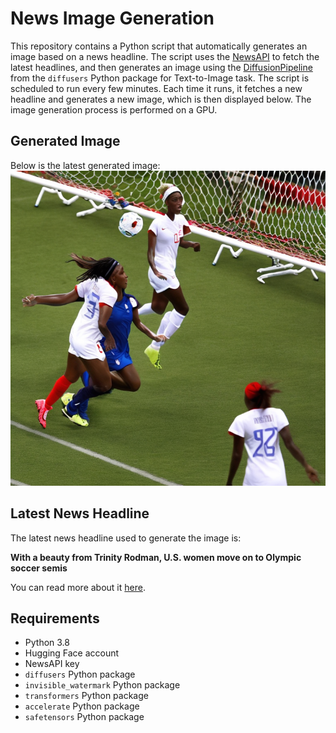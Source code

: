 # News Image Generation
This repository contains a Python script that automatically generates an image based on a news headline. The script uses the [NewsAPI](https://newsapi.org/) to fetch the latest headlines, and then generates an image using the [DiffusionPipeline](https://github.com/huggingface/diffusers) from the `diffusers` Python package for Text-to-Image task.
The script is scheduled to run every few minutes. Each time it runs, it fetches a new headline and generates a new image, which is then displayed below. The image generation process is performed on a GPU.

## Generated Image
Below is the latest generated image:
![Generated Image](image.png)

## Latest News Headline
The latest news headline used to generate the image is:

**With a beauty from Trinity Rodman, U.S. women move on to Olympic soccer semis**

You can read more about it [here](https://news.google.com/rss/articles/CBMitAFBVV95cUxQREVIWVY1bEVUeFpXTGNISTU0YTRaQXVJQVkzZUVZanhvQlF1Ry1OMUVZMEJhQ1BnWjViVnpUY01Wd2ZoQmVtTnBKYmZibzZTemtibl9qUXN0ai1aZDcxVXVVbklaUHZjUmZHWHhUQ2l4V3JBS0xzQVVaWUxfUWhlazBDU3lHRUZJNS1oVnJPc1FMZm84OTBqWmVhZ01DVU9JbmhfRkVXeWNLTDJKUlZBMVFYd3g?oc=5).

## Requirements
- Python 3.8
- Hugging Face account
- NewsAPI key
- `diffusers` Python package
- `invisible_watermark` Python package
- `transformers` Python package
- `accelerate` Python package
- `safetensors` Python package
